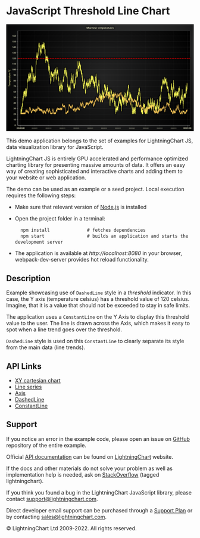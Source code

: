 # JavaScript Threshold Line Chart

![JavaScript Threshold Line Chart](dashedThresholds-darkGold.png)

This demo application belongs to the set of examples for LightningChart JS, data visualization library for JavaScript.

LightningChart JS is entirely GPU accelerated and performance optimized charting library for presenting massive amounts of data. It offers an easy way of creating sophisticated and interactive charts and adding them to your website or web application.

The demo can be used as an example or a seed project. Local execution requires the following steps:

-   Make sure that relevant version of [Node.js](https://nodejs.org/en/download/) is installed
-   Open the project folder in a terminal:

          npm install              # fetches dependencies
          npm start                # builds an application and starts the development server

-   The application is available at _http://localhost:8080_ in your browser, webpack-dev-server provides hot reload functionality.


## Description

Example showcasing use of `DashedLine` style in a _threshold_ indicator.
In this case, the Y axis (temperature celsius) has a threshold value of 120 celsius. Imagine, that it is a value that should not be exceeded to stay in safe limits.

The application uses a `ConstantLine` on the Y Axis to display this threshold value to the user. The line is drawn across the Axis, which makes it easy to spot when a line trend goes over the threshold.

`DashedLine` style is used on this `ConstantLine` to clearly separate its style from the main data (line trends).

## API Links

* [XY cartesian chart]
* [Line series]
* [Axis]
* [DashedLine]
* [ConstantLine]


## Support

If you notice an error in the example code, please open an issue on [GitHub][0] repository of the entire example.

Official [API documentation][1] can be found on [LightningChart][2] website.

If the docs and other materials do not solve your problem as well as implementation help is needed, ask on [StackOverflow][3] (tagged lightningchart).

If you think you found a bug in the LightningChart JavaScript library, please contact support@lightningchart.com.

Direct developer email support can be purchased through a [Support Plan][4] or by contacting sales@lightningchart.com.

[0]: https://github.com/Arction/
[1]: https://lightningchart.com/lightningchart-js-api-documentation/
[2]: https://lightningchart.com
[3]: https://stackoverflow.com/questions/tagged/lightningchart
[4]: https://lightningchart.com/support-services/

© LightningChart Ltd 2009-2022. All rights reserved.


[XY cartesian chart]: https://lightningchart.com/js-charts/api-documentation/v5.0.1/classes/ChartXY.html
[Line series]: https://lightningchart.com/js-charts/api-documentation/v5.0.1/classes/LineSeries.html
[Axis]: https://lightningchart.com/js-charts/api-documentation/v5.0.1/classes/Axis.html
[DashedLine]: https://lightningchart.com/js-charts/api-documentation/v5.0.1/classes/DashedLine.html
[ConstantLine]: https://lightningchart.com/js-charts/api-documentation/v5.0.1/classes/ConstantLine.html

